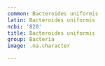 ```yaml
---
common: Bacteroides uniformis
latin: Bacteroides uniformis
ncbi: '820'
title: Bacteroides uniformis
group: Bacteria
image: .na.character

---
```

